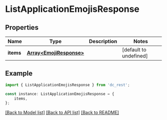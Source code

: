 # ListApplicationEmojisResponse


## Properties

Name | Type | Description | Notes
------------ | ------------- | ------------- | -------------
**items** | [**Array&lt;EmojiResponse&gt;**](EmojiResponse.md) |  | [default to undefined]

## Example

```typescript
import { ListApplicationEmojisResponse } from 'dc_rest';

const instance: ListApplicationEmojisResponse = {
    items,
};
```

[[Back to Model list]](../README.md#documentation-for-models) [[Back to API list]](../README.md#documentation-for-api-endpoints) [[Back to README]](../README.md)
